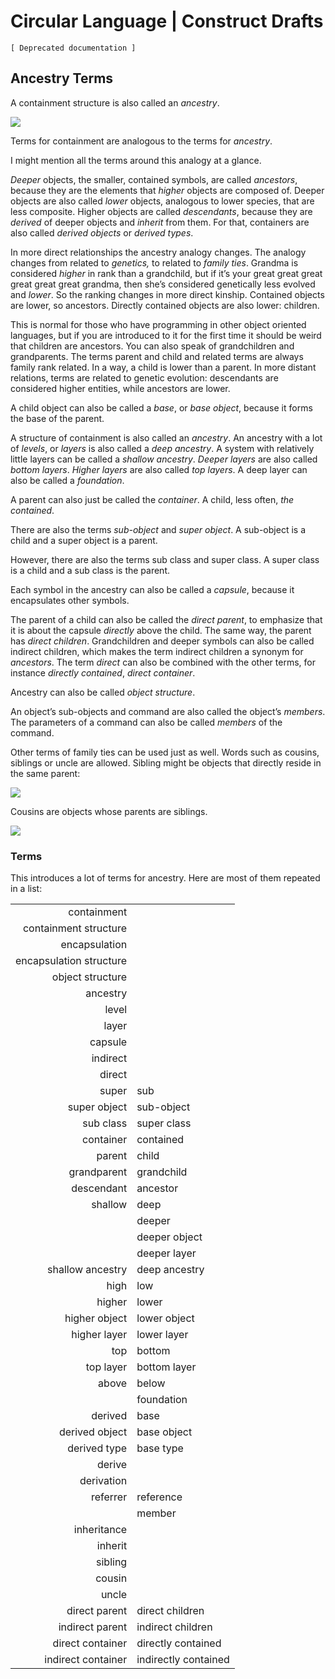 ﻿Circular Language | Construct Drafts
====================================

`[ Deprecated documentation ]`

Ancestry Terms
--------------

A containment structure is also called an *ancestry*.

![](images/80.%20Ancestry%20Terms.001.png)

Terms for containment are analogous to the terms for *ancestry*.

I might mention all the terms around this analogy at a glance.

*Deeper* objects, the smaller, contained symbols, are called *ancestors*, because they are the elements that *higher* objects are composed of. Deeper objects are also called *lower* objects, analogous to lower species, that are less composite. Higher objects are called *descendants*, because they are *derived* of deeper objects and *inherit* from them. For that, containers are also called *derived objects* or *derived types*.

In more direct relationships the ancestry analogy changes. The analogy changes from related to *genetics,* to related to *family ties*. Grandma is considered *higher* in rank than a grandchild, but if it’s your great great great great great great grandma, then she’s considered genetically less evolved and *lower*. So the ranking changes in more direct kinship. Contained objects are lower, so ancestors. Directly contained objects are also lower: children.

This is normal for those who have programming in other object oriented languages, but if you are introduced to it for the first time it should be weird that children are ancestors. You can also speak of grandchildren and grandparents. The terms parent and child and related terms are always family rank related. In a way, a child is lower than a parent. In more distant relations, terms are related to genetic evolution: descendants are considered higher entities, while ancestors are lower.

A child object can also be called a *base*, or *base* *object*, because it forms the base of the parent.

A structure of containment is also called an *ancestry*. An ancestry with a lot of *levels*, or *layers* is also called a *deep ancestry*. A system with relatively little layers can be called a *shallow ancestry*. *Deeper layers* are also called *bottom layers*. *Higher layers* are also called *top layers*. A deep layer can also be called a *foundation*.

A parent can also just be called the *container*. A child, less often, *the contained*.

There are also the terms *sub-object* and *super object*. A sub-object is a child and a super object is a parent.

However, there are also the terms sub class and super class. A super class is a child and a sub class is the parent.

Each symbol in the ancestry can also be called a *capsule*, because it encapsulates other symbols.

The parent of a child can also be called the *direct parent*, to emphasize that it is about the capsule *directly* above the child. The same way, the parent has *direct children*. Grandchildren and deeper symbols can also be called indirect children, which makes the term indirect children a synonym for *ancestors*. The term *direct* can also be combined with the other terms, for instance *directly contained*, *direct container*.

Ancestry can also be called *object structure*.

An object’s sub-objects and command are also called the object’s *members*. The parameters of a command can also be called *members* of the command.

Other terms of family ties can be used just as well. Words such as cousins, siblings or uncle are allowed. Sibling might be objects that directly reside in the same parent:

![](images/80.%20Ancestry%20Terms.002.png)

Cousins are objects whose parents are siblings.

![](images/80.%20Ancestry%20Terms.003.png)

### Terms

This introduces a lot of terms for ancestry. Here are most of them repeated in a list:

|                         |                      |
|------------------------:|:---------------------|
|             containment |                      |
|   containment structure |                      |
|           encapsulation |                      |
| encapsulation structure |                      |
|        object structure |                      |
|                ancestry |                      |
|                   level |                      |
|                   layer |                      |
|                 capsule |                      |
|                indirect |                      |
|                  direct |                      |
|                   super | sub                  |
|            super object | sub-object           |
|               sub class | super class          |
|               container | contained            |
|                  parent | child                |
|             grandparent | grandchild           |
|              descendant | ancestor             |
|                 shallow | deep                 |
|                         | deeper               |
|                         | deeper object        |
|                         | deeper layer         |
|        shallow ancestry | deep ancestry        |
|                    high | low                  |
|                  higher | lower                |
|           higher object | lower object         |
|            higher layer | lower layer          |
|                     top | bottom               |
|               top layer | bottom layer         |
|                   above | below                |
|                         | foundation           |
|                 derived | base                 |
|          derived object | base object          |
|            derived type | base type            |
|                  derive |                      |
|              derivation |                      |
|                referrer | reference            |
|                         | member               |
|             inheritance |                      |
|                 inherit |                      |
|                 sibling |                      |
|                  cousin |                      |
|                   uncle |                      |
|           direct parent | direct children      |
|         indirect parent | indirect children    |
|        direct container | directly contained   |
|      indirect container | indirectly contained |